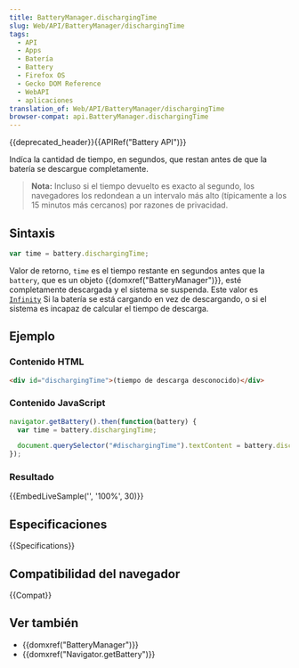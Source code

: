 ```yaml
---
title: BatteryManager.dischargingTime
slug: Web/API/BatteryManager/dischargingTime
tags:
  - API
  - Apps
  - Batería
  - Battery
  - Firefox OS
  - Gecko DOM Reference
  - WebAPI
  - aplicaciones
translation_of: Web/API/BatteryManager/dischargingTime
browser-compat: api.BatteryManager.dischargingTime
---
```


{{deprecated_header}}{{APIRef("Battery API")}}

Indíca la cantidad de tiempo, en segundos,
que restan antes de que la batería se descargue completamente.

> **Nota:** Incluso si el tiempo devuelto es exacto al segundo, los navegadores los redondean a un intervalo más alto (típicamente a los 15 minutos más cercanos) por razones de privacidad.

## Sintaxis

```js
var time = battery.dischargingTime;
```

Valor de retorno, `time` es el tiempo restante en segundos antes que la `battery`,
que es un objeto {{domxref("BatteryManager")}},
esté completamente descargada y el sistema se suspenda.
Este valor es [`Infinity`](/es/docs/Web/JavaScript/Reference/Global_Objects/Infinity)
Si la batería se está cargando en vez de descargando,
o si el sistema es incapaz de calcular el tiempo de descarga.

## Ejemplo

### Contenido HTML

```html
<div id="dischargingTime">(tiempo de descarga desconocido)</div>
```

### Contenido JavaScript

```js
navigator.getBattery().then(function(battery) {
  var time = battery.dischargingTime;

  document.querySelector("#dischargingTime").textContent = battery.dischargingTime;
});
```

### Resultado

{{EmbedLiveSample('', '100%', 30)}}

## Especificaciones

{{Specifications}}

## Compatibilidad del navegador

{{Compat}}

## Ver también

- {{domxref("BatteryManager")}}
- {{domxref("Navigator.getBattery")}}

